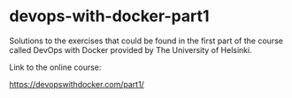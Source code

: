 # devops-with-docker-part1

Solutions to the exercises that could be found in the first part of the course called DevOps with Docker provided by The University of Helsinki.

Link to the online course: 

https://devopswithdocker.com/part1/